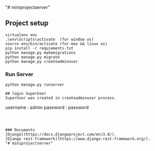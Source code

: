 "# miniprojectserver" 

## Project setup
```
virtualenv env
.\env\Scripts\activate  (for window os)
source env/bin/activate (for max && linux os)
pip install -r requiements.txt
python manage.py makemigrations
python manage.py migrate
python manage.py createadminuser

```

### Run Server
```
python manage.py runserver

## login SuperUser
SuperUser was created in createadminuser process.
```
username  : admin
password : password
``` 


 
### Documents
[Django](https://docs.djangoproject.com/en/3.0/).  
[Django rest-framework](https://www.django-rest-framework.org/).
"# miniprojectserver" 
